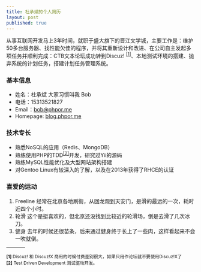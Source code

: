 ```yaml
---
title: 杜承斌的个人简历
layout: post
published: true
---
```

从事互联网开发马上3年时间，就职于盛大旗下的晋江文学城，主要工作是：维护50多台服务器、找性能欠佳的程序，并将其重新设计和改进、在公司自主发起多项任务并顺利完成：CTB文本论坛成功转到Discuz! <sup><a href="#info1">[1]</a></sup>、本地测试环境的搭建、抛弃系统的计划任务，搭建计划任务管理系统。

### 基本信息 
* 姓名：杜承斌    大家习惯叫我 Bob
* 电话：15313521827
* Email：bob@phpor.me
* Homepage: [blog.phpor.me](http://blog.phpor.me)


### 技术专长

* 熟悉NoSQL的应用（Redis、MongoDB）
* 熟练使用PHP的TDD<sup><a href="#info2">[2]</a></sup>开发，研究过Yii的源码
* 熟练MySQL性能优化及大型网站架构搭建
* 对Gentoo Linux有较深入的了解，以及在2013年获得了RHCE的认证

### 喜爱的运动
1. Freeline  经常在北京各地刷街，从回龙观到天安门，是滑的最远的一次，耗时近四个小时。
2. 轮滑      这个是挺喜欢的，但北京还没找到比较近的轮滑场，倒是去滑了几次冰刀。
3. 健身 去年的时候还很苗条，后来通过健身终于长上了一些肉，这样看起来不会一吹就倒。

<div style="width: 10%;"> <hr style="width: 100%;"/> </div>

<small id="info1"><b>[1]</b> Discuz! 和 Discuz!X 商用的时候付费差别很大，如果只用作论坛就不要使用Discuz!X了</small><br /><small id="info2"><b>[2]</b> Test Driven Development 测试驱动开发。</small>
